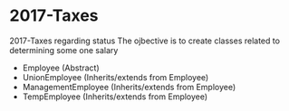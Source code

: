 # 2017-Taxes
2017-Taxes regarding status
The ojbective is to create classes related to determining some one salary

* Employee  (Abstract)
* UnionEmployee (Inherits/extends  from Employee)
* ManagementEmployee (Inherits/extends  from Employee)
* TempEmployee (Inherits/extends  from Employee)
